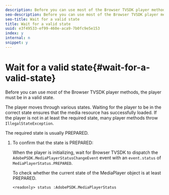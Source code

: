 ```yaml
---
description: Before you can use most of the Browser TVSDK player methods, the player must be in a valid state.
seo-description: Before you can use most of the Browser TVSDK player methods, the player must be in a valid state.
seo-title: Wait for a valid state
title: Wait for a valid state
uuid: e3f49533-ef99-460e-aca9-7b0fc9e5e153
index: y
internal: n
snippet: y
---
```


# Wait for a valid state{#wait-for-a-valid-state}

Before you can use most of the Browser TVSDK player methods, the player must be in a valid state.

 The player moves through various states. Waiting for the player to be in the correct state ensures that the media resource has successfully loaded. If the player is not in at least the required state, many player methods throw `IllegalStateException`.

The required state is usually PREPARED. 

1. To confirm that the state is PREPARED:

   When the player is initializing, wait for Browser TVSDK to dispatch the `AdobePSDK.MediaPlayerStatusChangeEvent` event with an `event.status` of `MediaPlayerStatus.PREPARED`.

   To check whether the current state of the MediaPlayer object is at least PREPARED. 

   ```
   <readonly> status :AdobePSDK.MediaPlayerStatus
   ```

